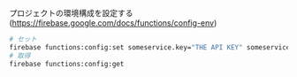 プロジェクトの環境構成を設定する(https://firebase.google.com/docs/functions/config-env)

```bash
# セット
firebase functions:config:set someservice.key="THE API KEY" someservice.id="THE CLIENT ID"
# 取得
firebase functions:config:get
```

